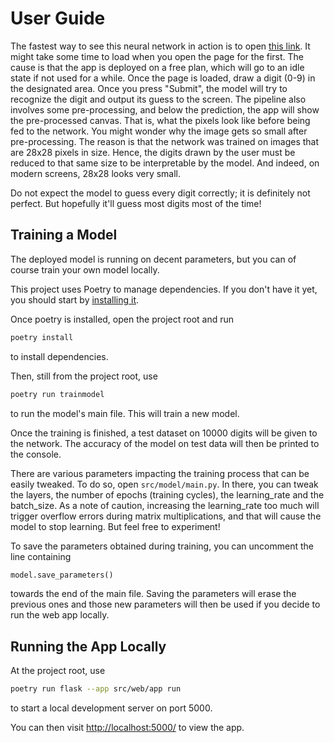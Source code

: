 # User Guide

The fastest way to see this neural network in action is to open
[this link](https://neural-network-jd02.onrender.com/).
It might take some time to load when you open the page for the first.
The cause is that the app is deployed on a free plan, which will go to an idle state if not used for a while.
Once the page is loaded, draw a digit (0-9) in the designated area.
Once you press "Submit", the model will try to recognize the digit and
output its guess to the screen.
The pipeline also involves some pre-processing, and below the prediction,
the app will show the pre-processed canvas.
That is, what the pixels look like before being fed to the network.
You might wonder why the image gets so small after pre-processing.
The reason is that the network was trained on images that are 28x28 pixels in size.
Hence, the digits drawn by the user must be reduced to that same size to be interpretable by the model.
And indeed, on modern screens, 28x28 looks very small.

Do not expect the model to guess every digit correctly; it is definitely not perfect.
But hopefully it'll guess most digits most of the time!

## Training a Model

The deployed model is running on decent parameters, but you can of course train your own model locally.

This project uses Poetry to manage dependencies. If you don't have it yet,
you should start by [installing it](https://python-poetry.org/docs/).

Once poetry is installed, open the project root and run

```bash
poetry install
```

to install dependencies.

Then, still from the project root, use

```bash
poetry run trainmodel
```

to run the model's main file. This will train a new model.

Once the training is finished, a test dataset on 10000 digits will be given to the network.
The accuracy of the model on test data will then be printed to the console.

There are various parameters impacting the training process that can be easily tweaked.
To do so, open `src/model/main.py`.
In there, you can tweak the layers, the number of epochs (training cycles), the learning_rate
and the batch_size.
As a note of caution, increasing the learning_rate too much will trigger overflow errors
during matrix multiplications, and that will cause the model to stop learning.
But feel free to experiment!

To save the parameters obtained during training, you can uncomment the line containing

```python
model.save_parameters()
```

towards the end of the main file.
Saving the parameters will erase the previous ones and those new parameters
will then be used if you decide to run the web app locally.

## Running the App Locally

At the project root, use

```bash
poetry run flask --app src/web/app run
```

to start a local development server on port 5000.

You can then visit <http://localhost:5000/> to view the app.
